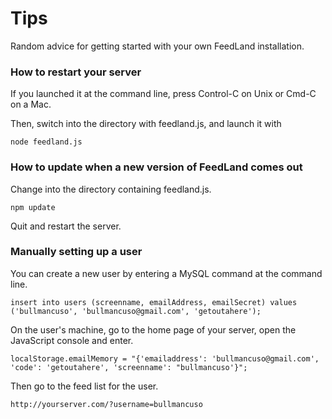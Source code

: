 # Tips

Random advice for getting started with your own FeedLand installation.

### How to restart your server

If you launched it at the command line, press Control-C on Unix or Cmd-C on a Mac. 

Then, switch into the directory with feedland.js, and launch it with 

`node feedland.js`

### How to update when a new version of FeedLand comes out

Change into the directory containing feedland.js.

`npm update`

Quit and restart the server.

### Manually setting up a user

You can create a new user by entering a MySQL command at the command line. 

`insert into users (screenname, emailAddress, emailSecret) values ('bullmancuso', 'bullmancuso@gmail.com', 'getoutahere');`

On the user's machine, go to the home page of your server, open the JavaScript console and enter.

`localStorage.emailMemory = "{'emailaddress': 'bullmancuso@gmail.com', 'code': 'getoutahere', 'screenname': "bullmancuso'}";`

Then go to the feed list for the user.

`http://yourserver.com/?username=bullmancuso`


